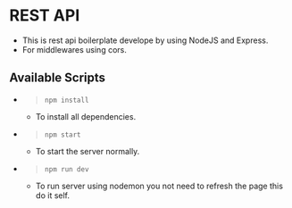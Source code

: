 # REST API

- This is rest api boilerplate develope by using NodeJS and Express.
- For middlewares using cors.

## Available Scripts

- > `npm install`
  - To install all dependencies.
- > `npm start`
  - To start the server normally.
- > `npm run dev`
  - To run server using nodemon you not need to refresh the page this do it self.
